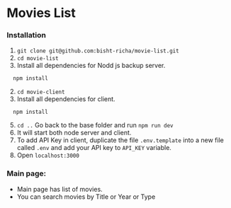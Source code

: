 
# Movies List

### Installation

1. `git clone git@github.com:bisht-richa/movie-list.git`
2. `cd movie-list`
3. Install all dependencies for Nodd js backup server.
  ```
    npm install
  ```
2. `cd movie-client`
3. Install all dependencies for client.
  ```
    npm install
  ```
5. `cd ..` Go back to the base folder and run `npm run dev`
5. It will start both node server and client.
7. To add API Key in client, duplicate the file `.env.template` into a new file called `.env` and add your API key to `API_KEY` variable.
6. Open `localhost:3000`


### Main page:
- Main page has list of movies.
- You can search movies by Title or Year or Type

